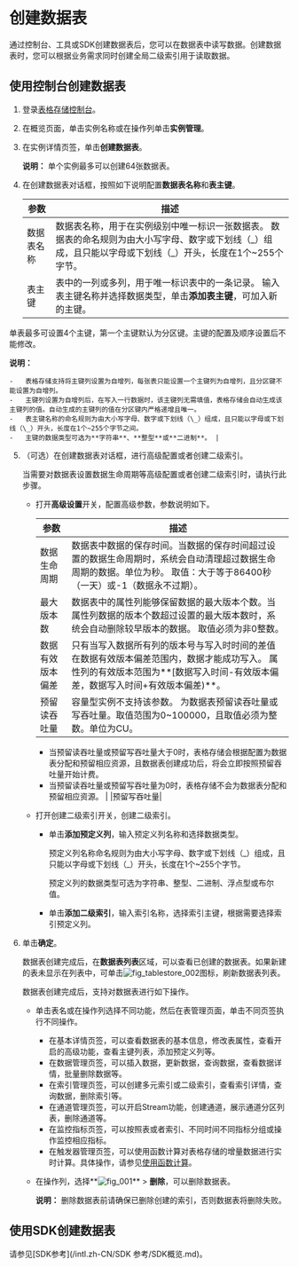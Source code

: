 # 创建数据表

通过控制台、工具或SDK创建数据表后，您可以在数据表中读写数据。创建数据表时，您可以根据业务需求同时创建全局二级索引用于读取数据。

## 使用控制台创建数据表

1.  登录[表格存储控制台](https://otsnext.console.aliyun.com/)。

2.  在概览页面，单击实例名称或在操作列单击**实例管理**。

3.  在实例详情页签，单击**创建数据表**。

    **说明：** 单个实例最多可以创建64张数据表。

4.  在创建数据表对话框，按照如下说明配置**数据表名称**和**表主键**。

    |参数|描述|
    |--|--|
    |数据表名称|数据表名称，用于在实例级别中唯一标识一张数据表。 数据表的命名规则为由大小写字母、数字或下划线（\_）组成，且只能以字母或下划线（\_）开头，长度在1个~255个字节。 |
    |表主键|表中的一列或多列，用于唯一标识表中的一条记录。 输入表主键名称并选择数据类型，单击**添加表主键**，可加入新的主键。

单表最多可设置4个主键，第一个主键默认为分区键。主键的配置及顺序设置后不能修改。

**说明：**

    -   表格存储支持将主键列设置为自增列，每张表只能设置一个主键列为自增列，且分区键不能设置为自增列。
    -   主键列设置为自增列后，在写入一行数据时，该主键列无需填值，表格存储会自动生成该主键列的值。自动生成的主键列的值在分区键内严格递增且唯一。
    -   表主键名称的命名规则为由大小写字母、数字或下划线（\_）组成，且只能以字母或下划线（\_）开头，长度在1个~255个字节之间。
    -   主键的数据类型可选为**字符串**、**整型**或**二进制**。 |

5.  （可选）在创建数据表对话框，进行高级配置或者创建二级索引。

    当需要对数据表设置数据生命周期等高级配置或者创建二级索引时，请执行此步骤。

    -   打开**高级设置**开关，配置高级参数，参数说明如下。

        |参数|描述|
        |--|--|
        |数据生命周期|数据表中数据的保存时间。当数据的保存时间超过设置的数据生命周期时，系统会自动清理超过数据生命周期的数据。单位为秒。 取值：大于等于86400秒（一天）或-1（数据永不过期）。 |
        |最大版本数|数据表中的属性列能够保留数据的最大版本个数。当属性列数据的版本个数超过设置的最大版本数时，系统会自动删除较早版本的数据。 取值必须为非0整数。 |
        |数据有效版本偏差|只有当写入数据所有列的版本号与写入时时间的差值在数据有效版本偏差范围内，数据才能成功写入。 属性列的有效版本范围为**\[数据写入时间-有效版本偏差，数据写入时间+有效版本偏差\)**。 |
        |预留读吞吐量|容量型实例不支持该参数。 为数据表预留读吞吐量或写吞吐量。取值范围为0~100000，且取值必须为整数。单位为CU。

        -   当预留读吞吐量或预留写吞吐量大于0时，表格存储会根据配置为数据表分配和预留相应资源，且数据表创建成功后，将会立即按照预留吞吐量开始计费。
        -   当预留读吞吐量或预留写吞吐量为0时，表格存储不会为数据表分配和预留相应资源。 |
        |预留写吞吐量|

    -   打开创建二级索引开关，创建二级索引。
        -   单击**添加预定义列**，输入预定义列名称和选择数据类型。

            预定义列名称命名规则为由大小写字母、数字或下划线（\_）组成，且只能以字母或下划线（\_）开头，长度在1个~255个字节。

            预定义列的数据类型可选为字符串、整型、二进制、浮点型或布尔值。

        -   单击**添加二级索引**，输入索引名称，选择索引主键，根据需要选择索引预定义列。
6.  单击**确定**。

    数据表创建完成后，在**数据表列表**区域，可以查看已创建的数据表。如果新建的表未显示在列表中，可单击![fig_tablestore_002](https://static-aliyun-doc.oss-accelerate.aliyuncs.com/assets/img/zh-CN/1606659951/p96207.png)图标，刷新数据表列表。

    数据表创建完成后，支持对数据表进行如下操作。

    -   单击表名或在操作列选择不同功能，然后在表管理页面，单击不同页签执行不同操作。
        -   在基本详情页签，可以查看数据表的基本信息，修改表属性，查看开启的高级功能，查看主键列表，添加预定义列等。
        -   在数据管理页签，可以插入数据，更新数据，查询数据，查看数据详情，批量删除数据等。
        -   在索引管理页签，可以创建多元索引或二级索引，查看索引详情，查询数据，删除索引等。
        -   在通道管理页签，可以开启Stream功能，创建通道，展示通道分区列表，删除通道等。
        -   在监控指标页签，可以按照表或者索引、不同时间不同指标分组或操作监控相应指标。
        -   在触发器管理页签，可以使用函数计算对表格存储的增量数据进行实时计算。具体操作，请参见[使用函数计算](/intl.zh-CN/计算与分析/函数触发器/使用函数计算.md)。
    -   在操作列，选择**![fig_001](https://static-aliyun-doc.oss-accelerate.aliyuncs.com/assets/img/zh-CN/2606659951/p100545.png)** \> **删除**，可以删除数据表。

        **说明：** 删除数据表前请确保已删除创建的索引，否则数据表将删除失败。


## 使用SDK创建数据表

请参见[SDK参考](/intl.zh-CN/SDK 参考/SDK概览.md)。

